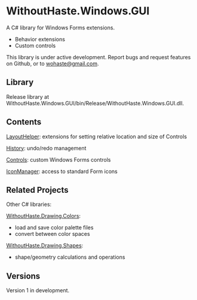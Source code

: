 # WithoutHaste.Windows.GUI

A C# library for Windows Forms extensions.
- Behavior extensions
- Custom controls

This library is under active development. Report bugs and request features on Github, or to wohaste@gmail.com.

## Library

Release library at WithoutHaste.Windows.GUI/bin/Release/WithoutHaste.Windows.GUI.dll.

## Contents

[LayoutHelper](documentation/LayoutHelper.md): extensions for setting relative location and size of Controls

[History](documentation/History.md): undo/redo management

[Controls](documentation/Controls.md): custom Windows Forms controls

[IconManager](documentation/IconManager.md): access to standard Form icons

## Related Projects

Other C# libraries:  

[WithoutHaste.Drawing.Colors](https://github.com/WithoutHaste/WithoutHaste.Drawing.Colors):  
- load and save color palette files
- convert between color spaces

[WithoutHaste.Drawing.Shapes](https://github.com/WithoutHaste/WithoutHaste.Drawing.Shapes):  
- shape/geometry calculations and operations

## Versions

Version 1 in development.